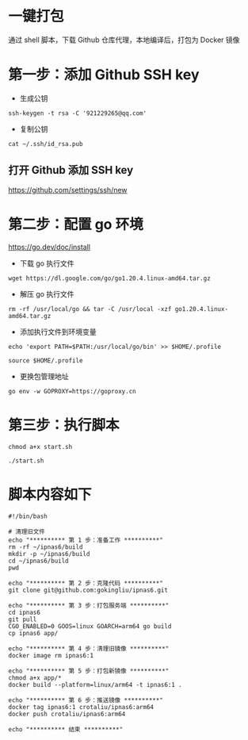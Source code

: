 # 一键打包

通过 shell 脚本，下载 Github 仓库代理，本地编译后，打包为 Docker 镜像

# 第一步：添加 Github SSH key

- 生成公钥

`ssh-keygen -t rsa -C '921229265@qq.com'`

- 复制公钥

`cat ~/.ssh/id_rsa.pub`

## 打开 Github 添加 SSH key

https://github.com/settings/ssh/new

# 第二步：配置 go 环境

https://go.dev/doc/install

- 下载 go 执行文件

`wget https://dl.google.com/go/go1.20.4.linux-amd64.tar.gz`

- 解压 go 执行文件

`rm -rf /usr/local/go && tar -C /usr/local -xzf go1.20.4.linux-amd64.tar.gz`

- 添加执行文件到环境变量

`echo 'export PATH=$PATH:/usr/local/go/bin' >> $HOME/.profile`

`source $HOME/.profile`

- 更换包管理地址

`go env -w GOPROXY=https://goproxy.cn`

# 第三步：执行脚本

`chmod a+x start.sh`

`./start.sh`

# 脚本内容如下

```shell
#!/bin/bash

# 清理旧文件
echo "********** 第 1 步：准备工作 **********"
rm -rf ~/ipnas6/build
mkdir -p ~/ipnas6/build
cd ~/ipnas6/build
pwd

echo "********** 第 2 步：克隆代码 **********"
git clone git@github.com:gokingliu/ipnas6.git

echo "********** 第 3 步：打包服务端 **********"
cd ipnas6
git pull
CGO_ENABLED=0 GOOS=linux GOARCH=arm64 go build
cp ipnas6 app/

echo "********** 第 4 步：清理旧镜像 **********"
docker image rm ipnas6:1

echo "********** 第 5 步：打包新镜像 **********"
chmod a+x app/*
docker build --platform=linux/arm64 -t ipnas6:1 .

echo "********** 第 6 步：推送镜像 **********"
docker tag ipnas6:1 crotaliu/ipnas6:arm64
docker push crotaliu/ipnas6:arm64

echo "********** 结束 **********"
```
